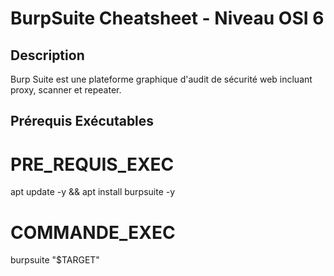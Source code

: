 # BurpSuite Cheatsheet - Niveau OSI 6

## Description
Burp Suite est une plateforme graphique d'audit de sécurité web incluant proxy, scanner et repeater.

## Prérequis Exécutables

# PRE_REQUIS_EXEC
apt update -y && apt install burpsuite -y

# COMMANDE_EXEC
burpsuite "$TARGET"